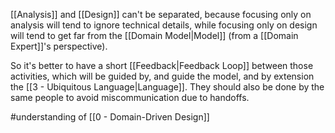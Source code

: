 [[Analysis]] and [[Design]] can't be separated, because focusing only on analysis will tend to ignore technical details, while focusing only on design will tend to get far from the [[Domain Model|Model]] (from a [[Domain Expert]]'s perspective).

So it's better to have a short [[Feedback|Feedback Loop]] between those activities, which will be guided by, and guide the model, and by extension the [[3 - Ubiquitous Language|Language]]. They should also be done by the same people to avoid miscommunication due to handoffs.

#understanding  of [[0 - Domain-Driven Design]]
